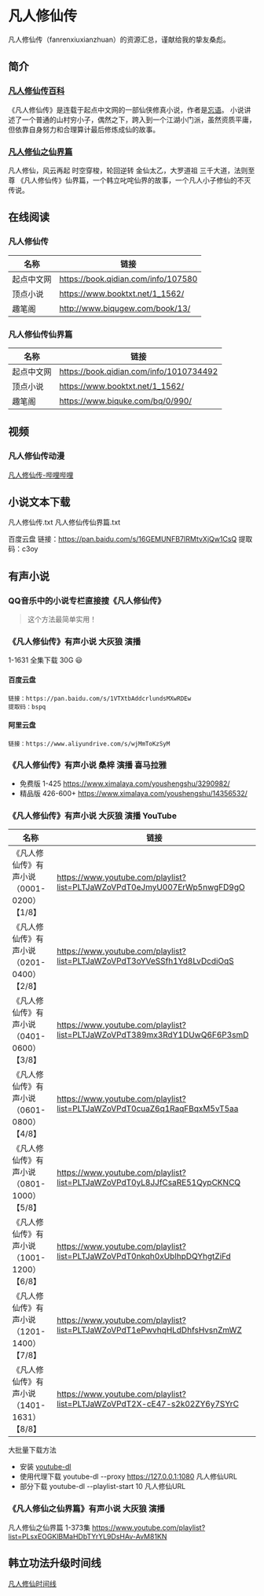 # 凡人修仙传
凡人修仙传（fanrenxiuxianzhuan）的资源汇总，谨献给我的挚友桑彪。

## 简介
### [凡人修仙传百科](https://baike.baidu.com/item/%E5%87%A1%E4%BA%BA%E4%BF%AE%E4%BB%99%E4%BC%A0/54139)
《凡人修仙传》是连载于起点中文网的一部仙侠修真小说，作者是[忘语](https://baike.baidu.com/item/%E5%BF%98%E8%AF%AD/4735254)。
小说讲述了一个普通的山村穷小子，偶然之下，跨入到一个江湖小门派，虽然资质平庸，但依靠自身努力和合理算计最后修炼成仙的故事。

### [凡人修仙之仙界篇](https://baike.baidu.com/item/%E5%87%A1%E4%BA%BA%E4%BF%AE%E4%BB%99%E4%B9%8B%E4%BB%99%E7%95%8C%E7%AF%87/22187879)
凡人修仙，风云再起
时空穿梭，轮回逆转
金仙太乙，大罗道祖
三千大道，法则至尊
《凡人修仙传》仙界篇，一个韩立叱咤仙界的故事，一个凡人小子修仙的不灭传说。


## 在线阅读
### 凡人修仙传
|名称|链接|
|-|-|
|起点中文网|https://book.qidian.com/info/107580|
|顶点小说|https://www.booktxt.net/1_1562/|
|趣笔阁|http://www.biqugew.com/book/13/|

### 凡人修仙传仙界篇
|名称|链接|
|-|-|
|起点中文网|https://book.qidian.com/info/1010734492|
|顶点小说|https://www.booktxt.net/1_1562/|
|趣笔阁|https://www.biquke.com/bq/0/990/|


## 视频

### 凡人修仙传动漫
[凡人修仙传-哔哩哔哩](https://www.bilibili.com/bangumi/media/md28223043/)


## 小说文本下载
凡人修仙传.txt 凡人修仙传仙界篇.txt

百度云盘
链接：https://pan.baidu.com/s/16GEMUNFB7IRMtvXjQw1CsQ 
提取码：c3oy 


## 有声小说

### QQ音乐中的小说专栏直接搜《凡人修仙传》
> 这个方法最简单实用！

### 《凡人修仙传》有声小说 大灰狼 演播
1-1631 全集下载  30G :smiley:
#### 百度云盘
```
链接：https://pan.baidu.com/s/1VTXtbAddcrlundsMXwRDEw 
提取码：bspq
```

#### 阿里云盘
```
链接：https://www.aliyundrive.com/s/wjMmToKzSyM
```

### 《凡人修仙传》有声小说 桑梓 演播 喜马拉雅
+ 免费版 1-425 https://www.ximalaya.com/youshengshu/3290982/
+ 精品版 426-600+ https://www.ximalaya.com/youshengshu/14356532/

### 《凡人修仙传》有声小说 大灰狼 演播 YouTube

|名称|链接|
|-|-|
|《凡人修仙传》有声小说（0001-0200）【1/8】| https://www.youtube.com/playlist?list=PLTJaWZoVPdT0eJmyU007ErWp5nwgFD9gO |
|《凡人修仙传》有声小说（0201-0400）【2/8】| https://www.youtube.com/playlist?list=PLTJaWZoVPdT3oYVeSSfh1Yd8LvDcdiOqS |
|《凡人修仙传》有声小说（0401-0600）【3/8】| https://www.youtube.com/playlist?list=PLTJaWZoVPdT389mx3RdY1DUwQ6F6P3smD |
|《凡人修仙传》有声小说（0601-0800）【4/8】| https://www.youtube.com/playlist?list=PLTJaWZoVPdT0cuaZ6q1RaqFBqxM5vT5aa |
|《凡人修仙传》有声小说（0801-1000）【5/8】| https://www.youtube.com/playlist?list=PLTJaWZoVPdT0yL8JJfCsaRE51QypCKNCQ |
|《凡人修仙传》有声小说（1001-1200）【6/8】| https://www.youtube.com/playlist?list=PLTJaWZoVPdT0nkqh0xUblhpDQYhgtZiFd |
|《凡人修仙传》有声小说（1201-1400）【7/8】| https://www.youtube.com/playlist?list=PLTJaWZoVPdT1ePwvhqHLdDhfsHvsnZmWZ |
|《凡人修仙传》有声小说（1401-1631）【8/8】| https://www.youtube.com/playlist?list=PLTJaWZoVPdT2X-cE47-s2k02ZY6y7SYrC |

大批量下载方法
+ 安装 [youtube-dl](https://github.com/rg3/youtube-dl)
+ 使用代理下载 youtube-dl --proxy https://127.0.0.1:1080 凡人修仙URL
+ 部分下载 youtube-dl --playlist-start 10 凡人修仙URL

### 《凡人修仙之仙界篇》有声小说 大灰狼 演播 
凡人修仙之仙界篇 1-373集 https://www.youtube.com/playlist?list=PLsxEOGKlBMaHDbTYrYL9DsHAv-AvM81KN


## 韩立功法升级时间线
[凡人修仙时间线](https://github.com/yanming152/fanren/blob/master/%E5%87%A1%E4%BA%BA%E4%BF%AE%E4%BB%99%E6%97%B6%E9%97%B4%E7%BA%BF.txt)

